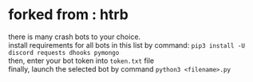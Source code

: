 # forked from : htrb
there is many crash bots to your choice.\
install requirements for all bots in this list by command: `pip3 install -U discord requests dhooks pymongo`\
then, enter your bot token into `token.txt` file\
finally, launch the selected bot by command `python3 <filename>.py`




